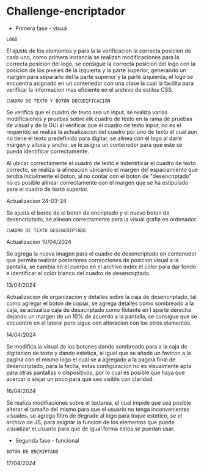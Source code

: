 # Challenge-encriptador

- Primera fase - visual

`LOGO`

El ajuste de los elementos y para la la verificacion la correcta posicion de cada uno, como primera instancia se realizan modificaciones para la correcta posicion del logo, se consigue la correcta posicion del logo con la posicion de los pixeles de la izquierta y la parte superior, generando un margen para separarlo del la parte superior y la parte izquierda, el logo se encuentra asignado en un contenedor con una clase la cual la facilita para verificar la informacion mas eficiente en el archivo de estilos CSS.

`CUADRO DE TEXTO Y BOTÓN DECODIFICACIÓN`

Se verifica que el cuadro de texto sea un input, se realiza varias modificaiones y pruebas sobre elk cuadro de texto en la rama de pruebas de visual y de la GUI al verificar que el cuadro de texto input, no es el requerido se realiza la actualizacion del cuadro por uno de texto el cual aun no tiene el texto predefinido para digitar, se alinea con el logo al darle margen y altura y ancho, se le asigna un contenedor para que este se pueda identificar correctamente.

Al ubicar correctamente el cuadro de texto e indentificar el cuadro de texto correcto, se realiza la alineacion ubicando el margen del espaciamiento que tendra incialmente el boton, al no contar con el boton de "desencriptado" no es posible alinear correctamente con el margen que se ha estipulado para el cuadro de texto superior.

Actualizacion 24-03-24

Se ajusta el borde de el boton de encriptado y el nuevo boton de desencriptado, se alinean correctamente para la visual grafia en ordenador.

`CUADRO DE TEXTO DESENCRIPTADO`

Actualizacion 10/04/2024

Se agrega la nueva imagen para el cuadro de desencriptado en contenedor que permita realizar posteriores correcciones de posicion visual a la pantalla, se cambia en el cuerpo en el archivo index el color para dar fondo e identificar el color blanco del cuadro de desencriptado.

13/04/2024

Actualizacion de organizacion y detalles sobre la caja de desencriptado, tal como agregar el boton de copiar, se agrega detalles como sombreado a la caja, se actualiza caja de desacriptado como flotante en l aparte derecha dejando un margen de un 10% de acuerdo a la pantalla, se consigue que se encuentre en el lateral pero sigue con alteracion con los otros elementos.


14/04/2024

Se modifica la visual de los botones dando sombreado para a la caja de digitacion de texto y dando estetica, al igual que se añade un favicon a la pagina con el mismo logo el cual se a agregado a la pagina final de desencriptado, para la fecha, estas configuracion no es visualmente apta para otras pantallas o dispositivos, por lo cual es posible que haya que acercar o alejar un poco para que sea visible con claridad.


16/04/2024

Se realiza modifiaciones sobre el textarea, el cual impide que sea posible alterar el tamaño del mismo para que el usuario no tenga inconvenientes visuales, se agrega filtro de degrade al logo para toque estetico, se el archivo de JS, para asignar la funcion de los elementos que puede visualizar el usuario para que de igual forma estos se puedan usar.


- Segunda fase - funcional

`BOTON DE ENCRIPTADO`

17/04/2024


